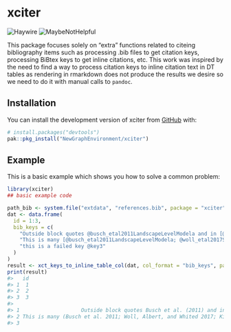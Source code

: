 
<!-- README.md is generated from README.Rmd. Please edit that file -->

# xciter

![Haywire](https://img.shields.io/badge/status-haywire-red)
![MaybeNotHelpful](https://img.shields.io/badge/NeverMind-MaybeNotHelpful-green)

This package focuses solely on “extra” functions related to citeing
bibliography items such as processing .bib files to get citation keys,
processing BiBtex keys to get inline citations, etc. This work was
inspired by the need to find a way to process citation keys to inline
citation text in DT tables as rendering in rmarkdown does not produce
the results we desire so we need to do it with manual calls to `pandoc`.

## Installation

You can install the development version of xciter from
[GitHub](https://github.com/) with:

``` r
# install.packages("devtools")
pak::pkg_install("NewGraphEnvironment/xciter")
```

## Example

This is a basic example which shows you how to solve a common problem:

``` r
library(xciter)
## basic example code

path_bib <- system.file("extdata", "references.bib", package = "xciter")
dat <- data.frame(
  id = 1:3,
  bib_keys = c(
    "Outside block quotes @busch_etal2011LandscapeLevelModela and in [@woll_etal2017SalmonEcological]",
    "This is many [@busch_etal2011LandscapeLevelModela; @woll_etal2017SalmonEcological; @kirsch_etal2014Fishinventory]",
    "this is a failed key @key3"
  )
)
result <- xct_keys_to_inline_table_col(dat, col_format = "bib_keys", path_bib = path_bib)
print(result)
#>   id
#> 1  1
#> 2  2
#> 3  3
#>                                                                                             bib_keys
#> 1                    Outside block quotes Busch et al. (2011) and in (Woll, Albert, and Whited 2017)
#> 2 This is many (Busch et al. 2011; Woll, Albert, and Whited 2017; Kirsch, Buckwalter, and Reed 2014)
#> 3                                                                       this is a failed key (key3?)
```
